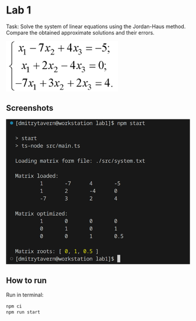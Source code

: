 # Lab 1

Task: Solve the system of linear equations using the Jordan-Haus method. Compare the obtained approximate solutions and their errors.

<img src=".github/image1.png">

## Screenshots

<img src=".github/image2.png">

## How to run

Run in terminal:

```
npm ci
npm run start
```
